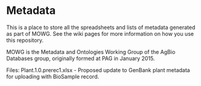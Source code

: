 # Metadata

This is a place to store all the spreadsheets and lists of metadata generated as part of MOWG. See the wiki pages for more information on how you use this repository.

MOWG is the Metadata and Ontologies Working Group of the AgBio Databases group, originally formed at PAG in January 2015.

Files:
  Plant.1.0.prerec1.xlsx - Proposed update to GenBank plant metadata for uploading with BioSample record.
  
